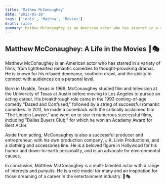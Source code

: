 ```yaml
---
title: 'Mathew McConaughey' 
date: '2023-01-18'
tags: ['idols', 'Mathew', 'Movies']
draft: false
summary: Mathew McConaughey is an American actor who has starred in a variety of films, from lighthearted romantic comedies to thought-provoking dramas. He is known for his relaxed demeanor, southern drawl, and the ability to connect with audiences on a personal level.
---
```


## Matthew McConaughey: A Life in the Movies 🎥🎭

Matthew McConaughey is an American actor who has starred in a variety of films, from lighthearted romantic comedies to thought-provoking dramas. He is known for his relaxed demeanor, southern drawl, and the ability to connect with audiences on a personal level.

Born in Uvalde, Texas in 1969, McConaughey studied film and television at the University of Texas at Austin before moving to Los Angeles to pursue an acting career. His breakthrough role came in the 1993 coming-of-age comedy "Dazed and Confused," followed by a string of successful romantic comedies. In 2011, he made a comeback with the critically acclaimed film "The Lincoln Lawyer," and went on to star in numerous successful films, including "Dallas Buyers Club," for which he won an Academy Award for Best Actor.

Aside from acting, McConaughey is also a successful producer and entrepreneur, with his own production company, J.K. Livin Productions, and a clothing and accessories line. He is a beloved figure in Hollywood for his humor and down-to-earth personality, and is an advocate for environmental causes.

In conclusion, Matthew McConaughey is a multi-talented actor with a range of interests and pursuits. He is a role model for many and an inspiration for those dreaming of a career in the entertainment industry. 🎥🎭
